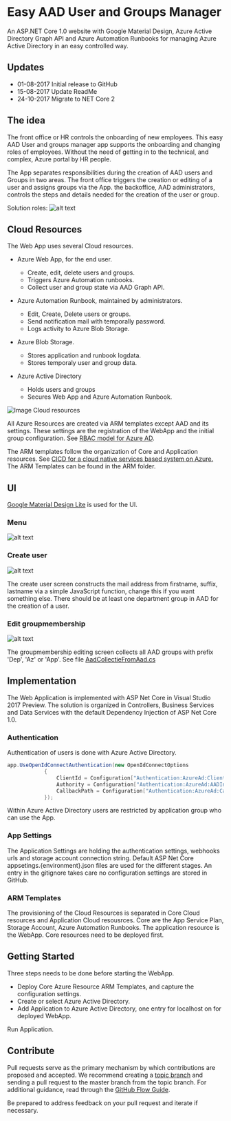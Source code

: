 # Easy AAD User and Groups Manager

An ASP.NET Core 1.0 website with Google Material Design, Azure Active Directory Graph API and Azure Automation Runbooks for managing Azure Active Directory in an easy controlled way.

## Updates

* 01-08-2017 Initial release to GitHub
* 15-08-2017 Update ReadMe
* 24-10-2017 Migrate to NET Core 2

## The idea

The front office or HR controls the onboarding of new employees. This easy AAD User and groups manager app supports the onboarding and changing roles of employees. Without the need of getting in to the technical, and complex, Azure portal by HR people.

The App separates responsibilities during the creation of AAD users and Groups in two areas. The front office triggers the creation or editing of a user and assigns groups via the App. the backoffice, AAD administrators, controls the steps and details needed for the creation of the user or group.

Solution roles:
![alt text](/Docs/Images/Resps.jpg "Solution")

## Cloud Resources

The Web App uses several Cloud resources.

* Azure Web App, for the end user.
  * Create, edit, delete users and groups.
  * Triggers Azure Automation runbooks.
  * Collect user and group state via AAD Graph API.

* Azure Automation Runbook, maintained by administrators.
  * Edit, Create, Delete users or groups.
  * Send notification mail with temporally password.
  * Logs activity to Azure Blob Storage.

* Azure Blob Storage.
  * Stores application and runbook logdata.
  * Stores temporaly user and group data.

* Azure Active Directory
  * Holds users and groups
  * Secures Web App and Azure Automation Runbook.

![Image Cloud resources](/Docs/Images/Solution.png "Cloud resources")

All Azure Resources are created via ARM templates except AAD and its settings. These settings are the registration of the WebApp and the initial group configuration. See [RBAC model for Azure AD](http://www.identityandcloud.com/2017/05/rbac-model-for-azure-ad/).

The ARM templates follow the organization of Core and Application resources. See [CICD for a cloud native services based system on Azure.](http://www.clemensreijnen.nl/post/2017/01/16/CICD-for-a-cloud-native-services-based-system-on-Azure) The ARM Templates can be found in the ARM folder.

## UI

[Google Material Design Lite](https://getmdl.io/) is used for the UI.

### Menu

![alt text](/Docs/Images/gmd-menu.png "Solution")

### Create user

![alt text](/Docs/Images/gmd-newuser.png "Solution")

The create user screen constructs the mail address from firstname, suffix, lastname via a simple JavaScript function, change this if you want something else. There should be at least one department group in AAD for the creation of a user.

### Edit groupmembership

![alt text](/Docs/Images/gmd-editgroups.png "Solution")

The groupmembership editing screen collects all AAD groups with prefix 'Dep', 'Az' or 'App'. See file [AadCollectieFromAad.cs](/AadUserCreation/Data/AadCollectieFromAad.cs)

## Implementation

The Web Application is implemented with ASP Net Core in Visual Studio 2017 Preview.
The solution is organized in Controllers, Business Services and Data Services with the default Dependency Injection of ASP Net Core 1.0.

### Authentication

Authentication of users is done with Azure Active Directory.

```cs
app.UseOpenIdConnectAuthentication(new OpenIdConnectOptions
            {
                ClientId = Configuration["Authentication:AzureAd:ClientId"],
                Authority = Configuration["Authentication:AzureAd:AADInstance"] + Configuration["Authentication:AzureAd:TenantId"],
                CallbackPath = Configuration["Authentication:AzureAd:CallbackPath"]
            });
```

Within Azure Active Directory users are restricted by application group who can use the App.

### App Settings

The Application Settings are holding the authentication settings, webhooks urls and storage account connection string. Default ASP Net Core appsetings.{environment}.json files are used for the different stages. An entry in the gitignore takes care no configuration settings are stored in GitHub.

### ARM Templates

The provisioning of the Cloud Resources is separated in Core Cloud resources and Application Cloud resousrces. Core are the App Service Plan, Storage Account, Azure Automation Runbooks. The application resource is the WebApp. Core resources need to be deployed first.

## Getting Started

Three steps needs to be done before starting the WebApp.

* Deploy Core Azure Resource ARM Templates, and capture the configuration settings.
* Create or select Azure Active Directory.
* Add Application to Azure Active Directory, one entry for localhost on for deployed WebApp.

Run Application.

## Contribute

Pull requests serve as the primary mechanism by which contributions are proposed and accepted. We recommend creating a [topic branch](https://www.git-scm.com/book/en/v2/Git-Branching-Branching-Workflows#Topic-Branches) and sending a pull request to the master branch from the topic branch. For additional guidance, read through the [GitHub Flow Guide](https://guides.github.com/introduction/flow/).

Be prepared to address feedback on your pull request and iterate if necessary.